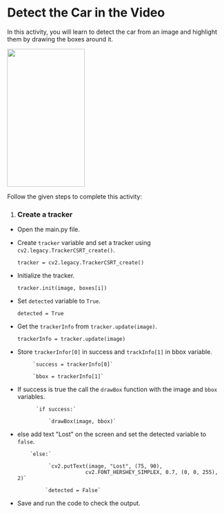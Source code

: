 Detect the Car in the Video 
============================

In this activity, you will learn to detect the car from an image and highlight them by drawing the boxes around it.

<img src= "https://media.slid.es/uploads/1525749/images/10501571/68pcp.gif" width = "180" height = "320">


Follow the given steps to complete this activity:
1. ### Create a tracker

* Open the main.py file.

*  Create `tracker` variable and set a tracker using `cv2.legacy.TrackerCSRT_create()`.
 
    `tracker = cv2.legacy.TrackerCSRT_create()`

* Initialize the tracker.

    `tracker.init(image, boxes[i])`
    
* Set `detected` variable to `True`.
 
     `detected = True`


* Get the `trackerInfo` from `tracker.update(image)`.
  
     `trackerInfo = tracker.update(image)`
     
 * Store `trackerInfor[0]` in success and `trackInfo[1]` in bbox variable.
  
            `success = trackerInfo[0]`
            
            `bbox = trackerInfo[1]`
            
* If success is true the call the `drawBox` function with the image and `bbox` variables.
 
            `if success:`
            
                `drawBox(image, bbox)`
                
* else add text "Lost" on the screen and set the detected variable to `false`.

          `else:`
          
                `cv2.putText(image, "Lost", (75, 90),
                            cv2.FONT_HERSHEY_SIMPLEX, 0.7, (0, 0, 255), 2)`
                            
               `detected = False`
               
* Save and run the code to check the output.


